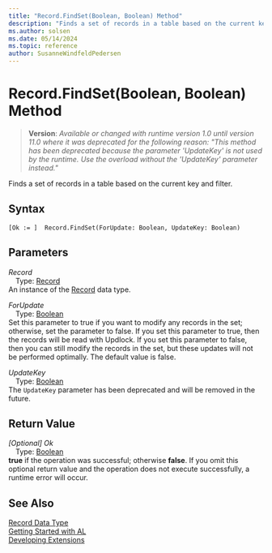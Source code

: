 ```yaml
---
title: "Record.FindSet(Boolean, Boolean) Method"
description: "Finds a set of records in a table based on the current key and filter."
ms.author: solsen
ms.date: 05/14/2024
ms.topic: reference
author: SusanneWindfeldPedersen
---
```

[//]: # (START>DO_NOT_EDIT)
[//]: # (IMPORTANT:Do not edit any of the content between here and the END>DO_NOT_EDIT.)
[//]: # (Any modifications should be made in the .xml files in the ModernDev repo.)
# Record.FindSet(Boolean, Boolean) Method
> **Version**: _Available or changed with runtime version 1.0 until version 11.0 where it was deprecated for the following reason: "This method has been deprecated because the parameter 'UpdateKey' is not used by the runtime. Use the overload without the 'UpdateKey' parameter instead."_

Finds a set of records in a table based on the current key and filter.


## Syntax
```AL
[Ok := ]  Record.FindSet(ForUpdate: Boolean, UpdateKey: Boolean)
```
## Parameters
*Record*  
&emsp;Type: [Record](record-data-type.md)  
An instance of the [Record](record-data-type.md) data type.  

*ForUpdate*  
&emsp;Type: [Boolean](../boolean/boolean-data-type.md)  
Set this parameter to true if you want to modify any records in the set; otherwise, set the parameter to false. If you set this parameter to true, then the records will be read with Updlock. If you set this parameter to false, then you can still modify the records in the set, but these updates will not be performed optimally. The default value is false.
          

*UpdateKey*  
&emsp;Type: [Boolean](../boolean/boolean-data-type.md)  
 The `UpdateKey` parameter has been deprecated and will be removed in the future.
          


## Return Value
*[Optional] Ok*  
&emsp;Type: [Boolean](../boolean/boolean-data-type.md)  
**true** if the operation was successful; otherwise **false**.   If you omit this optional return value and the operation does not execute successfully, a runtime error will occur.  


[//]: # (IMPORTANT: END>DO_NOT_EDIT)
## See Also
[Record Data Type](record-data-type.md)  
[Getting Started with AL](../../devenv-get-started.md)  
[Developing Extensions](../../devenv-dev-overview.md)